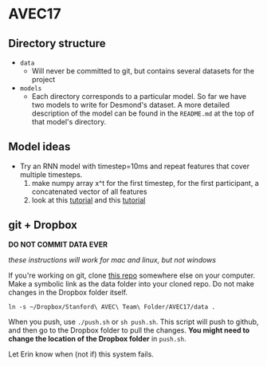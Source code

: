 # AVEC17

## Directory structure

* `data`
	- Will never be committed to git, but contains several datasets for the project
* `models`
	- Each directory corresponds to a particular model. So far we have two models to write for Desmond's dataset. A more detailed description of the model can be found in the `README.md` at the top of that model's directory.

## Model ideas

* Try an RNN model with timestep=10ms and repeat features that cover multiple timesteps.
	1. make numpy array x^t for the first timestep, for the first participant, a concatenated vector of all features
	2. look at this [tutorial](https://github.com/pytorch/examples/tree/master/word_language_model) and this [tutorial](http://pytorch.org/tutorials/intermediate/char_rnn_classification_tutorial.html)

## git + Dropbox

**DO NOT COMMIT DATA EVER**

*these instructions will work for mac and linux, but not windows*

If you're working on git, clone [this repo](https://github.com/erindb/AVEC17) somewhere else on your computer. Make a symbolic link as the data folder into your cloned repo. Do not make changes in the Dropbox folder itself.

	ln -s ~/Dropbox/Stanford\ AVEC\ Team\ Folder/AVEC17/data .

When you push, use `./push.sh` or `sh push.sh`. This script will push to github, and then go to the Dropbox folder to pull the changes. **You might need to change the location of the Dropbox folder** in `push.sh`.

Let Erin know when (not if) this system fails.

